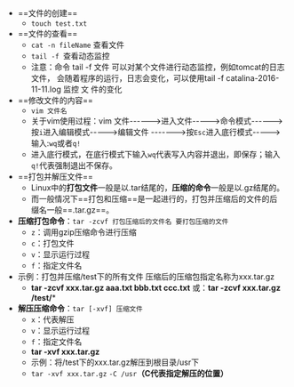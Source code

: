 * ==文件的创建==
  * `touch test.txt`
* ==文件的查看==
  * `cat -n fileName` 查看文件
  * `tail -f `查看动态监控
  * 注意：命令 tail -f 文件 可以对某个文件进行动态监控，例如tomcat的日志文件，   会随着程序的运行，日志会变化，可以使用tail -f catalina-2016-11-11.log 监控 文 件的变化
* ==修改文件的内容==
  * `vim 文件名`
  * 关于vim使用过程：vim 文件------>进入文件----->命令模式------>按`i`进入编辑模式----->编辑文件     ------->按`Esc`进入底行模式----->输入:`wq`或者`q!`
  * 进入底行模式，在底行模式下输入`wq`代表写入内容并退出，即保存；输入`q!`代表强制退出不保存。
* ==打包并解压文件==
  * Linux中的**打包文件**一般是以.tar结尾的，**压缩的命令**一般是以.gz结尾的。
  * 而一般情况下==打包和压缩==是一起进行的，打包并压缩后的文件的后缀名一般==.tar.gz==。
* **压缩打包命令**：`tar -zcvf 打包压缩后的文件名 要打包压缩的文件`
  * `z`：调用gzip压缩命令进行压缩
  * `c`：打包文件
  * `v`：显示运行过程
  * `f`：指定文件名
* 示例：打包并压缩/test下的所有文件 压缩后的压缩包指定名称为xxx.tar.gz
  * **tar -zcvf xxx.tar.gz aaa.txt bbb.txt ccc.txt** 或：**tar -zcvf xxx.tar.gz /test/***
* **解压压缩命令**：`tar [-xvf] 压缩文件`
  * `x`：代表解压
  * `v`：显示运行过程
  * `f`：指定文件名
  * **tar -xvf xxx.tar.gz**
  * 示例：将/test下的xxx.tar.gz解压到根目录/usr下
  * `tar -xvf xxx.tar.gz` `-C /usr`**（C代表指定解压的位置）**
